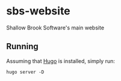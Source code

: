 # sbs-website
Shallow Brook Software's main website

## Running
Assuming that [Hugo](https://gohugo.io/) is installed, simply run:
```
hugo server -D
```

